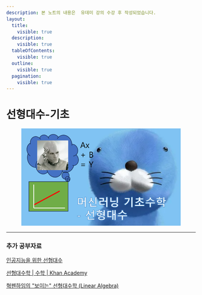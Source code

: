 ```yaml
---
description: 본 노트의 내용은  유데미 강의 수강 후 작성되었습니다.
layout:
  title:
    visible: true
  description:
    visible: true
  tableOfContents:
    visible: true
  outline:
    visible: true
  pagination:
    visible: true
---
```


# 선형대수-기초

<figure><img src="../../../.gitbook/assets/image (1).png" alt=""><figcaption></figcaption></figure>

***

### 추가 공부자료

[인공지능을 위한 선형대수](https://www.boostcourse.org/ai251/joinLectures/195088)

[선형대수학 | 수학 | Khan Academy](https://ko.khanacademy.org/math/linear-algebra)

[혁펜하임의 "보이는" 선형대수학 (Linear Algebra)](https://www.youtube.com/playlist?list=PL\_iJu012NOxdZDxoGsYidMf2\_bERIQaP0)
